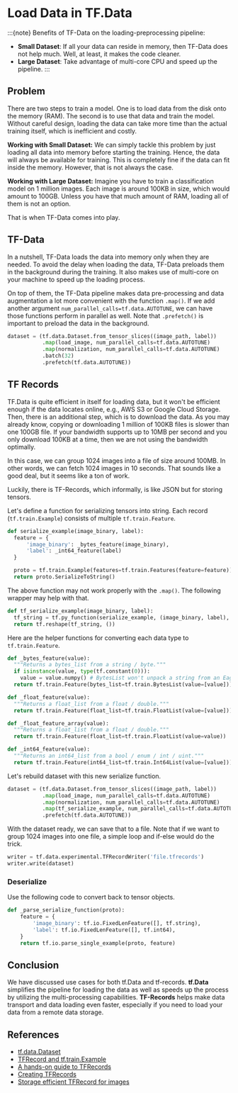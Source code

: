 # Load Data in TF.Data

:::{note} 
Benefits of TF-Data on the loading-preprocessing pipeline:
- **Small Dataset**: If all your data can reside in memory, then TF-Data does not help much. Well, at least, it makes the code cleaner.
- **Large Dataset**: Take advantage of multi-core CPU and speed up the pipeline.
:::

## Problem
There are two steps to train a model. One is to load data from the disk onto the memory (RAM). The second is to use that data and train the model. Without careful design, loading the data can take more time than the actual training itself, which is inefficient and costly. 

**Working with Small Dataset:** We can simply tackle this problem by just loading all data into memory before starting the training. Hence, the data will always be available for training. This is completely fine if the data can fit inside the memory. However, that is not always the case.

**Working with Large Dataset:** Imagine you have to train a classification model on 1 million images. Each image is around 100KB in size, which would amount to 100GB. Unless you have that much amount of RAM, loading all of them is not an option. 

That is when TF-Data comes into play.

## TF-Data
In a nutshell, TF-Data loads the data into memory only when they are needed. To avoid the delay when loading the data, TF-Data preloads them in the background during the training. It also makes use of multi-core on your machine to speed up the loading process.

On top of them, the TF-Data pipeline makes data pre-processing and data augmentation a lot more convenient with the function `.map()`. If we add another argument `num_parallel_calls=tf.data.AUTOTUNE`, we can have those functions perform in parallel as well. Note that `.prefetch()` is important to preload the data in the background.

```python
dataset = (tf.data.Dataset.from_tensor_slices((image_path, label))
           .map(load_image, num_parallel_calls=tf.data.AUTOTUNE)
           .map(normalization, num_parallel_calls=tf.data.AUTOTUNE)
           .batch(32)
           .prefetch(tf.data.AUTOTUNE))
```


## TF Records
TF.Data is quite efficient in itself for loading data, but it won't be efficient enough if the data locates online, e.g., AWS S3 or Google Cloud Storage. Then, there is an additional step, which is to download the data. As you may already know, copying or downloading 1 million of 100KB files is slower than one 100GB file. If your bandwidth supports up to 10MB per second and you only download 100KB at a time, then we are not using the bandwidth optimally. 

In this case, we can group 1024 images into a file of size around 100MB. In other words, we can fetch 1024 images in 10 seconds. That sounds like a good deal, but it seems like a ton of work.

Luckily, there is TF-Records, which informally, is like JSON but for storing tensors.

Let's define a function for serializing tensors into string. Each record (`tf.train.Example`) consists of multiple `tf.train.Feature`.
```python
def serialize_example(image_binary, label):
  feature = {
      'image_binary': _bytes_feature(image_binary),
      'label': _int64_feature(label)
  }

  proto = tf.train.Example(features=tf.train.Features(feature=feature))
  return proto.SerializeToString()
```

The above function may not work properly with the `.map()`. The following wrapper may help with that.
```python 
def tf_serialize_example(image_binary, label):
  tf_string = tf.py_function(serialize_example, (image_binary, label), tf.string)     
  return tf.reshape(tf_string, ()) 
```

Here are the helper functions for converting each data type to `tf.train.Feature`.
```python
def _bytes_feature(value):
  """Returns a bytes_list from a string / byte."""
  if isinstance(value, type(tf.constant(0))):
    value = value.numpy() # BytesList won't unpack a string from an EagerTensor.
  return tf.train.Feature(bytes_list=tf.train.BytesList(value=[value]))

def _float_feature(value):
  """Returns a float_list from a float / double."""
  return tf.train.Feature(float_list=tf.train.FloatList(value=[value]))

def _float_feature_array(value):
  """Returns a float_list from a float / double."""
  return tf.train.Feature(float_list=tf.train.FloatList(value=value))

def _int64_feature(value):
  """Returns an int64_list from a bool / enum / int / uint."""
  return tf.train.Feature(int64_list=tf.train.Int64List(value=[value]))
```

Let's rebuild dataset with this new serialize function.
```python
dataset = (tf.data.Dataset.from_tensor_slices((image_path, label))
           .map(load_image, num_parallel_calls=tf.data.AUTOTUNE)
           .map(normalization, num_parallel_calls=tf.data.AUTOTUNE)
           .map(tf_serialize_example, num_parallel_calls=tf.data.AUTOTUNE)
           .prefetch(tf.data.AUTOTUNE))
```

With the dataset ready, we can save that to a file. Note that if we want to group 1024 images into one file, a simple loop and if-else would do the trick.
```python
writer = tf.data.experimental.TFRecordWriter('file.tfrecords')
writer.write(dataset)
```

### Deserialize
Use the following code to convert back to tensor objects.
```python
def _parse_serialize_function(proto):
    feature = {
        'image_binary': tf.io.FixedLenFeature([], tf.string),
        'label': tf.io.FixedLenFeature([], tf.int64),
    }
    return tf.io.parse_single_example(proto, feature)
```


## Conclusion
We have discussed use cases for both tf.Data and tf-records. **tf.Data** simplifies the pipeline for loading the data as well as speeds up the process by utilizing the multi-processing capabilities. **TF-Records** helps make data transport and data loading even faster, especially if you need to load your data from a remote data storage.


## References
- [tf.data.Dataset](https://www.tensorflow.org/api_docs/python/tf/data/Dataset)
- [TFRecord and tf.train.Example](https://www.tensorflow.org/tutorials/load_data/tfrecord)
- [A hands-on guide to TFRecords](https://towardsdatascience.com/a-practical-guide-to-tfrecords-584536bc786c)
- [Creating TFRecords](https://keras.io/examples/keras_recipes/creating_tfrecords/)
- [Storage efficient TFRecord for images](https://medium.com/coinmonks/storage-efficient-tfrecord-for-images-6dc322b81db4)
